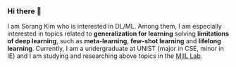 

### Hi there :raised_hands:

I am Sorang Kim who is interested in DL/ML. Among them, I am especially interested in topics related to **generalization for learning** solving **limitations of deep learning**, such as **meta-learning**, **few-shot learning** and **lifelong learning**. Currently, I am a undergraduate at UNIST (major in CSE, minor in IE) and I am studying and researching above topics in the [MIIL Lab](https://sites.google.com/view/swyoon89/research-interests).

